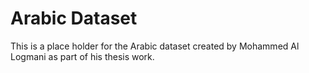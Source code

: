 # Arabic Dataset
This is a place holder for the Arabic dataset created by Mohammed Al Logmani as part of his thesis work.
